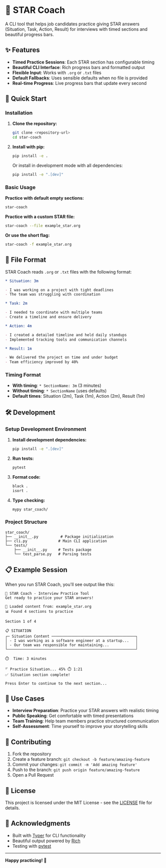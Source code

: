 # 🌟 STAR Coach

A CLI tool that helps job candidates practice giving STAR answers (Situation, Task, Action, Result) for interviews with timed sections and beautiful progress bars.

## ✨ Features

- **Timed Practice Sessions**: Each STAR section has configurable timing
- **Beautiful CLI Interface**: Rich progress bars and formatted output
- **Flexible Input**: Works with `.org` or `.txt` files
- **Default Fallbacks**: Uses sensible defaults when no file is provided
- **Real-time Progress**: Live progress bars that update every second

## 🚀 Quick Start

### Installation

1. **Clone the repository:**
   ```bash
   git clone <repository-url>
   cd star-coach
   ```

2. **Install with pip:**
   ```bash
   pip install -e .
   ```

   Or install in development mode with all dependencies:
   ```bash
   pip install -e ".[dev]"
   ```

### Basic Usage

**Practice with default empty sections:**
```bash
star-coach
```

**Practice with a custom STAR file:**
```bash
star-coach --file example_star.org
```

**Or use the short flag:**
```bash
star-coach -f example_star.org
```

## 📝 File Format

STAR Coach reads `.org` or `.txt` files with the following format:

```org
* Situation: 3m

- I was working on a project with tight deadlines
- The team was struggling with coordination

* Task: 2m

- I needed to coordinate with multiple teams
- Create a timeline and ensure delivery

* Action: 4m

- I created a detailed timeline and held daily standups
- Implemented tracking tools and communication channels

* Result: 1m

- We delivered the project on time and under budget
- Team efficiency improved by 40%
```

### Timing Format

- **With timing**: `* SectionName: 3m` (3 minutes)
- **Without timing**: `* SectionName` (uses defaults)
- **Default times**: Situation (2m), Task (1m), Action (2m), Result (1m)

## 🛠️ Development

### Setup Development Environment

1. **Install development dependencies:**
   ```bash
   pip install -e ".[dev]"
   ```

2. **Run tests:**
   ```bash
   pytest
   ```

3. **Format code:**
   ```bash
   black .
   isort .
   ```

4. **Type checking:**
   ```bash
   mypy star_coach/
   ```

### Project Structure

```
star_coach/
├── __init__.py          # Package initialization
├── cli.py              # Main CLI application
└── tests/
    ├── __init__.py     # Tests package
    └── test_parse.py   # Parsing tests
```

## 📋 Example Session

When you run STAR Coach, you'll see output like this:

```
🌟 STAR Coach - Interview Practice Tool
Get ready to practice your STAR answers!

📁 Loaded content from: example_star.org
📊 Found 4 sections to practice

Section 1 of 4

📋 SITUATION
┌─ Situation Content ──────────────────────────────────────┐
│ - I was working as a software engineer at a startup...   │
│ - Our team was responsible for maintaining...            │
└──────────────────────────────────────────────────────────┘

⏱️  Time: 3 minutes

⠋ Practice Situation... 45% ⏱️ 1:21
✅ Situation section complete!

Press Enter to continue to the next section...
```

## 🎯 Use Cases

- **Interview Preparation**: Practice your STAR answers with realistic timing
- **Public Speaking**: Get comfortable with timed presentations
- **Team Training**: Help team members practice structured communication
- **Self-Assessment**: Time yourself to improve your storytelling skills

## 🤝 Contributing

1. Fork the repository
2. Create a feature branch: `git checkout -b feature/amazing-feature`
3. Commit your changes: `git commit -m 'Add amazing feature'`
4. Push to the branch: `git push origin feature/amazing-feature`
5. Open a Pull Request

## 📄 License

This project is licensed under the MIT License - see the [LICENSE](LICENSE) file for details.

## 🙏 Acknowledgments

- Built with [Typer](https://typer.tiangolo.com/) for CLI functionality
- Beautiful output powered by [Rich](https://rich.readthedocs.io/)
- Testing with [pytest](https://pytest.org/)

---

**Happy practicing! 🎉** 